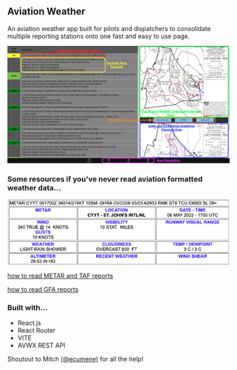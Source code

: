 ## Aviation Weather

An aviation weather app built for pilots and dispatchers to consolidate multiple reporting stations onto one fast and easy to use page.

![a screen shot of the app](./appScreenshot.png)

### Some resources if you've never read aviation formatted weather data...

![plain text METAR](./exampleMetar.png)

[how to read METAR and TAF reports](https://pilotinstitute.com/metar-and-taf-reports/)

[how to read GFA reports](https://flightplanning.navcanada.ca/cgi-bin/CreePage.pl?Page=info-gfa&NoSession=NS_Inconnu&TypeDoc=gfa&Langue=anglais#abbr_symb)

### Built with...

- React.js
- React Router
- VITE
- AVWX REST API

Shoutout to Mitch [(@ecumene)](https://github.com/ecumene) for all the help!

